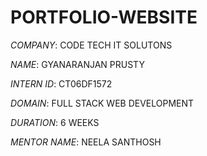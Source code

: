 # PORTFOLIO-WEBSITE

*COMPANY*: CODE TECH IT SOLUTONS

*NAME*: GYANARANJAN PRUSTY

*INTERN ID*: CT06DF1572

*DOMAIN*: FULL STACK WEB DEVELOPMENT

*DURATION*: 6 WEEKS

*MENTOR NAME*: NEELA SANTHOSH
